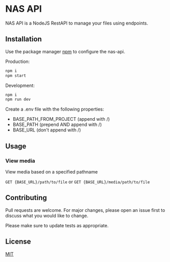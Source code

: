 # NAS API

NAS API is a NodeJS RestAPI to manage your files using endpoints.

## Installation

Use the package manager [npm](https://www.npmjs.com/) to configure the nas-api.

Production:
```bash
npm i
npm start
```

Development:
```bash
npm i
npm run dev
```

Create a .env file with the following properties:
- BASE_PATH_FROM_PROJECT (append with /)
- BASE_PATH (prepend AND append with /)
- BASE_URL (don't append with /)

## Usage

### View media

View media based on a specified pathname

`GET {BASE_URL}/path/to/file` or `GET {BASE_URL}/media/path/to/file`

## Contributing

Pull requests are welcome. For major changes, please open an issue first
to discuss what you would like to change.

Please make sure to update tests as appropriate.

## License

[MIT](https://choosealicense.com/licenses/mit/)